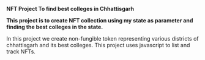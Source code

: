 **NFT Project To find best colleges in Chhattisgarh**

**This project is to create NFT collection using my state as parameter and finding the best colleges in the state.**


In this project we create non-fungible token representing various districts of chhattisgarh and its best colleges. This project uses javascript to list and track NFTs.
